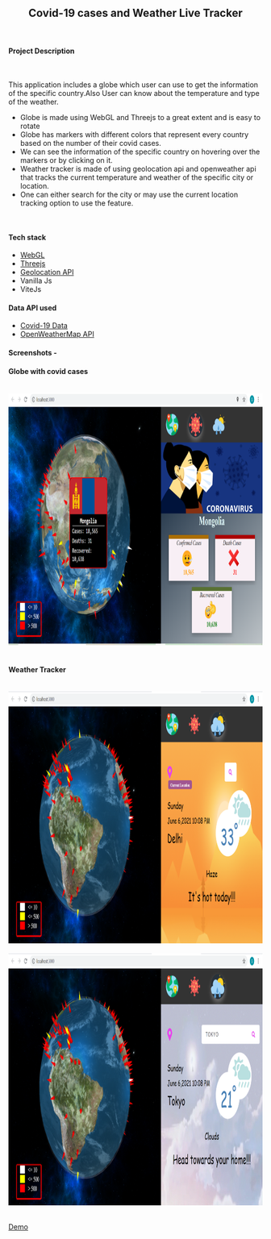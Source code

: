 <h2 align="center"> Covid-19 cases and Weather Live Tracker</h2>

</br>

<h4>
Project Description
</h4>
</br>
<p>
This application includes a globe which user can use to get the information of the specific country.Also User can know about the temperature and type of the weather.
</br>
<ul>
<li> Globe is made using WebGL and Threejs to a great extent and is easy to rotate </br>
<li> Globe has markers with different colors that represent every country based on the number of their covid cases. </br>
<li> We can see the information of the specific country on hovering over the markers or by clicking on it. </br>
<li> Weather tracker is made of using geolocation api and openweather api that tracks the current temperature and weather of the specific city or location. </br>
<li> One can either search for the city or may use the current location tracking option to use the feature.</br>
</ul>
</p>

</br>
<p>
  <h4> Tech stack </h4>
  <ul>
  <li><a href = "https://developer.mozilla.org/en-US/docs/Web/API/WebGL_API" >WebGL </a></li>
  <li><a href = "https://threejs.org/" > Threejs </a></li>
  <li><a href = "https://developer.mozilla.org/en-US/docs/Web/API/Geolocation_API" >Geolocation API </a></li>
  <li>Vanilla Js</li>
  <li>ViteJs</li>  
  </ul>
</p>
 
 <p>
  <h4> Data API used</h4>
  <ul>
  <li><a href = "https://www.trackcorona.live/api/countries">Covid-19 Data</a></li>
  <li><a href = "https://openweathermap.org/api">OpenWeatherMap API</a></li>
  </ul>
 </p>
 
 <h4> Screenshots - </h4>
 
 <h4>Globe with covid cases</h4>
 </br>
  <img src="covid-weather-tracker/README_files/img_vid/Screenshot (69).png" width = 700 height = 500><br><br>
  
  <h4>Weather Tracker</h4>
 </br>
  <img src="covid-weather-tracker/README_files/img_vid/Screenshot (75).png" width = 700 height = 500><br><br>
  <img src="covid-weather-tracker/README_files/img_vid/Screenshot (76).png" width = 700 height = 500><br><br>
  
  <a href = "https://youtu.be/hY9Vm_3Y0yE">Demo</a>

 

